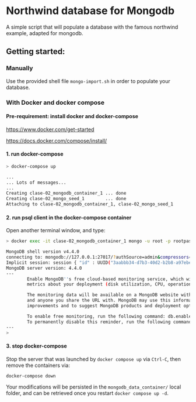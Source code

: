 # Northwind database for Mongodb

A simple script that will populate a database with the famous northwind example,
adapted for mongodb.

## Getting started:

### Manually

Use the provided shell file `mongo-import.sh` in order to populate your database.

### With Docker and docker compose

#### Pre-requirement: install docker and docker-compose

https://www.docker.com/get-started

https://docs.docker.com/compose/install/

#### 1. run docker-compose

```bash
> docker-compose up

...
... Lots of messages...
...
Creating clase-02_mongodb_container_1 ... done
Creating clase-02_mongo_seed_1        ... done
Attaching to clase-02_mongodb_container_1, clase-02_mongo_seed_1
```

#### 2. run psql client in the docker-compose container

Open another terminal window, and type:

```bash
> docker exec -it clase-02_mongodb_container_1 mongo -u root -p rootpassword --authenticationDatabase admin

MongoDB shell version v4.4.0
connecting to: mongodb://127.0.0.1:27017/?authSource=admin&compressors=disabled&gssapiServiceName=mongodb
Implicit session: session { "id" : UUID("3aabbb34-d7b3-40d2-b2b8-a97ebe30922e") }
MongoDB server version: 4.4.0
---
        Enable MongoDB''s free cloud-based monitoring service, which will then receive and display
        metrics about your deployment (disk utilization, CPU, operation statistics, etc).

        The monitoring data will be available on a MongoDB website with a unique URL accessible to you
        and anyone you share the URL with. MongoDB may use this information to make product
        improvements and to suggest MongoDB products and deployment options to you.

        To enable free monitoring, run the following command: db.enableFreeMonitoring()
        To permanently disable this reminder, run the following command: db.disableFreeMonitoring()
---
>
```

#### 3. stop docker-compose

Stop the server that was launched by `docker compose up` via `Ctrl-C`, then remove the containers via:

```bash
docker-compose down
```

Your modifications will be persisted in the `mongodb_data_container/` local folder, and can be retrieved
once you restart `docker compose up -d`.
